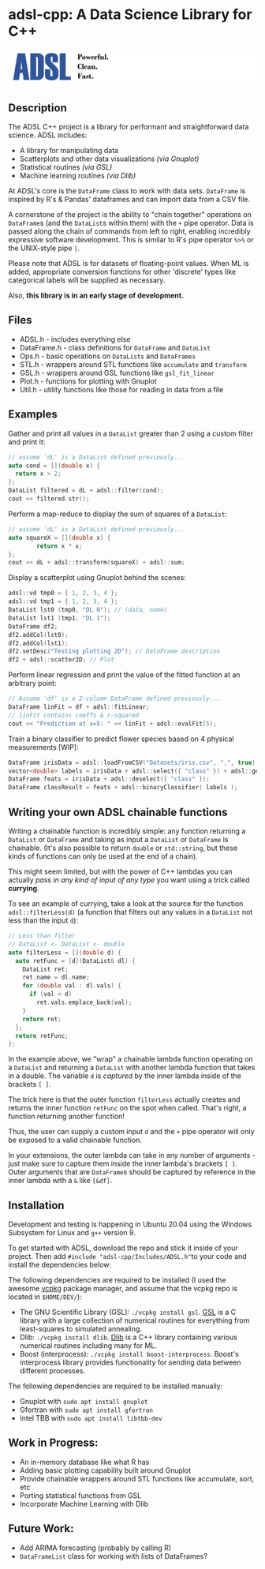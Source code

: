 # adsl-cpp: A Data Science Library for C++
![logo](logo.png)
## Description
The ADSL C++ project is a library for performant and straightforward data science. ADSL includes:

* A library for manipulating data
* Scatterplots and other data visualizations _(via Gnuplot)_
* Statistical routines _(via GSL)_
* Machine learning routines _(via Dlib)_

At ADSL's core is the `DataFrame` class to work with data sets. `DataFrame` is inspired by R's & Pandas' dataframes and can import data from a CSV file.

A cornerstone of the project is the ability to "chain together" operations on `DataFrame`s (and the `DataList`s within them) with the `+` pipe operator. Data is passed along the chain of commands from left to right, enabling incredibly expressive software development. This is similar to R's pipe operator `%>%` or the UNIX-style pipe `|`.

Please note that ADSL is for datasets of floating-point values. When ML is added, appropriate conversion functions for other 'discrete' types like categorical labels will be supplied as necessary.

Also, **this library is in an early stage of development.**

## Files
* ADSL.h - includes everything else
* DataFrame.h - class definitions for `DataFrame` and `DataList`
* Ops.h - basic operations on `DataLists` and `DataFrames`
* STL.h - wrappers around STL functions like `accumulate` and `transform`
* GSL.h - wrappers around GSL functions like `gsl_fit_linear`
* Plot.h - functions for plotting with Gnuplot
* Util.h - utility functions like those for reading in data from a file

## Examples

Gather and print all values in a `DataList` greater than 2 using a custom filter and print it:
```c
// assume 'dL' is a DataList defined previously...
auto cond = [](double x) {
  return x > 2;
};
DataList filtered = dL + adsl::filter(cond);
cout << filtered.str();
```
Perform a map-reduce to display the sum of squares of a `DataList`:
```c
// assume 'dL' is a DataList defined previously...
auto squareX = [](double x) {
        return x * x;
};
cout << dL + adsl::transform(squareX) + adsl::sum;
```
Display a scatterplot using Gnuplot behind the scenes:
```c
adsl::vd tmp0 = { 1, 2, 3, 4 };
adsl::vd tmp1 = { 1, 2, 3, 4 };
DataList lst0 (tmp0, "DL 0"); // (data, name)
DataList lst1 (tmp1, "DL 1");
DataFrame df2;
df2.addCol(lst0);
df2.addCol(lst1);
df2.setDesc("Testing plotting 2D"); // DataFrame description
df2 + adsl::scatter2D; // Plot
```
Perform linear regression and print the value of the fitted function at an arbitrary point:
```cpp
// Assume 'df' is a 2-column DataFrame defined previously...
DataFrame linFit = df + adsl::fitLinear;
// linFit contains coeffs & r-squared
cout << "Prediction at x=5: " << linFit + adsl::evalFit(5);
```
Train a binary classifier to predict flower species based on 4 physical measurements [WIP]:
```cpp
DataFrame irisData = adsl::loadFromCSV("Datasets/iris.csv", ",", true);
vector<double> labels = irisData + adsl::select({ "class" }) + adsl::getFirst + adsl::toVec;
DataFrame feats = irisData + adsl::deselect({ "class" });
DataFrame classResult = feats + adsl::binaryClassifier( labels );
```

## Writing your own ADSL chainable functions

Writing a chainable function is incredibly simple: any function returning a `DataList` or `DataFrame` and taking as input a `DataList` or `DataFrame` is chainable. (It's also possible to return `double` or `std::string`, but these kinds of functions can only be used at the end of a chain). 

This might seem limited, but with the power of C++ lambdas you can actually _pass in any kind of input of any type_ you want using a trick called **currying**.

To see an example of currying, take a look at the source for the function `adsl::filterLess(d)` (a function that filters out any values in a `DataList` not less than the input `d`):
```cpp
// Less than filter
// DataList <- DataList <- double
auto filterLess = [](double d) {
  auto retFunc = [d](DataList& dl) {
    DataList ret;
    ret.name = dl.name;
    for (double val : dl.vals) {
      if (val < d)
        ret.vals.emplace_back(val);
    }
    return ret;
  };
  return retFunc;
};
```

In the example above, we "wrap" a chainable lambda function operating on a `DataList` and returning a `DataList` with another lambda function that takes in a double. The variable `d` is _captured_ by the inner lambda inside of the brackets `[ ]`.

The trick here is that the outer function `filterLess` actually creates and returns the inner function `retFunc` on the spot when called. That's right, a function returning another function!

Thus, the user can supply a custom input `d` and the `+` pipe operator will only be exposed to a valid chainable function. 

In your extensions, the outer lambda can take in any number of arguments - just make sure to capture them inside the inner lambda's brackets `[ ]`. Outer arguments that are `DataFrame`s should be captured by reference in the inner lambda with a `&` like `[&df]`.

## Installation

Development and testing is happening in Ubuntu 20.04 using the Windows Subsystem for Linux and `g++` version 9.

To get started with ADSL, download the repo and stick it inside of your project. Then add `#include "adsl-cpp/Includes/ADSL.h"`to your code and install the dependencies below:

The following dependencies are required to be installed (I used the awesome [vcpkg](https://vcpkg.io/en/getting-started.html) package manager, and assume that the vcpkg repo is located in `$HOME/DEV/`):
* The GNU Scientific Library (GSL): `./vcpkg install gsl`. [GSL](https://www.gnu.org/software/gsl/#subjects) is a C library with a large collection of numerical routines for everything from least-squares to simulated annealing.
* Dlib: `./vcpkg install dlib`. [Dlib](http://dlib.net/ml.html) is a C++ library containing various numerical routines including many for ML.
* Boost (interprocess): `./vcpkg install boost-interprocess`. Boost's interprocess library provides functionality for sending data between different processes.


The following dependencies are required to be installed manually:
* Gnuplot with `sudo apt install gnuplot`
* Gfortran with `sudo apt install gfortran`
* Intel TBB with `sudo apt install libtbb-dev`

## Work in Progress:
* An in-memory database like what R has
* Adding basic plotting capability built around Gnuplot
* Provide chainable wrappers around STL functions like accumulate, sort, etc
* Porting statistical functions from GSL
* Incorporate Machine Learning with Dlib

## Future Work:
* Add ARIMA forecasting (probably by calling R)
* `DataFrameList` class for working with lists of DataFrames?
